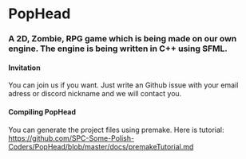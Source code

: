 # PopHead
### A 2D, Zombie, RPG game which is being made on our own engine. The engine is being written in C++ using SFML.

#### Invitation
You can join us if you want. Just write an Github issue with your email adress or discord nickname and we will contact you.

#### Compiling PopHead
You can generate the project files using premake. Here is tutorial: <br/>
https://github.com/SPC-Some-Polish-Coders/PopHead/blob/master/docs/premakeTutorial.md
